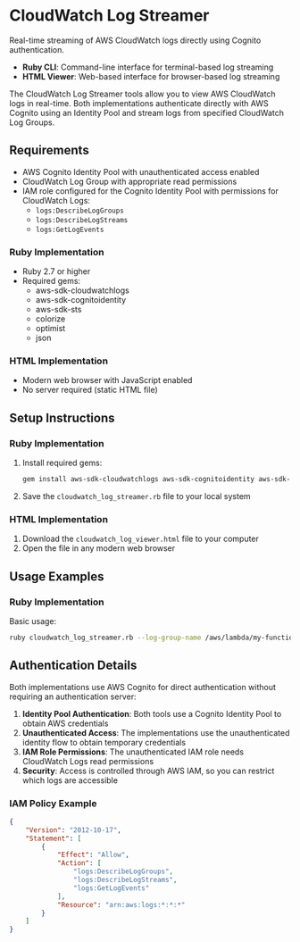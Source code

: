 # CloudWatch Log Streamer

Real-time streaming of AWS CloudWatch logs directly using Cognito authentication. 

- **Ruby CLI**: Command-line interface for terminal-based log streaming
- **HTML Viewer**: Web-based interface for browser-based log streaming

The CloudWatch Log Streamer tools allow you to view AWS CloudWatch logs in real-time. Both implementations authenticate directly with AWS Cognito using an Identity Pool and stream logs from specified CloudWatch Log Groups.

## Requirements
- AWS Cognito Identity Pool with unauthenticated access enabled
- CloudWatch Log Group with appropriate read permissions
- IAM role configured for the Cognito Identity Pool with permissions for CloudWatch Logs:
  - `logs:DescribeLogGroups`
  - `logs:DescribeLogStreams`
  - `logs:GetLogEvents`

### Ruby Implementation
- Ruby 2.7 or higher
- Required gems:
  - aws-sdk-cloudwatchlogs
  - aws-sdk-cognitoidentity
  - aws-sdk-sts
  - colorize
  - optimist
  - json

### HTML Implementation
- Modern web browser with JavaScript enabled
- No server required (static HTML file)

## Setup Instructions

### Ruby Implementation

1. Install required gems:
   ```bash
   gem install aws-sdk-cloudwatchlogs aws-sdk-cognitoidentity aws-sdk-sts colorize optimist json
   ```

2. Save the `cloudwatch_log_streamer.rb` file to your local system

### HTML Implementation

1. Download the `cloudwatch_log_viewer.html` file to your computer
2. Open the file in any modern web browser

## Usage Examples

### Ruby Implementation

Basic usage:
```bash
ruby cloudwatch_log_streamer.rb --log-group-name /aws/lambda/my-function --identity-pool-id us-east-1:12345678-1234-1234-1234-123456789012
```

## Authentication Details

Both implementations use AWS Cognito for direct authentication without requiring an authentication server:

1. **Identity Pool Authentication**: Both tools use a Cognito Identity Pool to obtain AWS credentials
2. **Unauthenticated Access**: The implementations use the unauthenticated identity flow to obtain temporary credentials
3. **IAM Role Permissions**: The unauthenticated IAM role needs CloudWatch Logs read permissions
4. **Security**: Access is controlled through AWS IAM, so you can restrict which logs are accessible

### IAM Policy Example

```json
{
    "Version": "2012-10-17",
    "Statement": [
        {
            "Effect": "Allow",
            "Action": [
                "logs:DescribeLogGroups",
                "logs:DescribeLogStreams",
                "logs:GetLogEvents"
            ],
            "Resource": "arn:aws:logs:*:*:*"
        }
    ]
}
```

